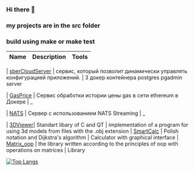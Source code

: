 ### Hi there 👋




### my projects are in the src folder 
### build using make or make test

| Name | Description | Tools |
| --- | --- | --- |

| [sberCloudServer](https://github.com/chelnik/sberCloudServer) | сервис, который позволит динамически управлять конфигурацией приложений. | 3 докер контейнера postgres pgadmin server

| [GasPrice](https://github.com/chelnik/GasPrice) | Сервис обработки истории цены gas в сети ethereum в Докере | _

| [NATS](https://github.com/chelnik/L0) | Сервер с использованием NATS Streaming | _





| [3DViewer](https://github.com/chelnik/3DViewer)| 	Standart libary of C and QT | implementation of a program for using 3d models from files with the .obj extension
| [SmartCalc](https://github.com/chelnik/smartCalc) | Polish notation and Dijkstra's algorithm | Сalculator with graphical interface
| [Matrix_oop](https://github.com/chelnik/matrix_oop) | the library written according to the principles of oop with operations on matrices | Library 

<!-- | [Notes manager](https://github.com/chelnik/snippetbox) | Notes manager | golang application  -->


<!-- | [NetPractice](https://github.com/ifanzilka/NetPractice) | Configuring Routers | -->


[![Top Langs](https://github-readme-stats.vercel.app/api/top-langs/?username=chelnik)](https://github.com/anuraghazra/github-readme-stats)
<!-- ![Vadim's GitHub stats](https://github-readme-stats.vercel.app/api?username=chelnik&show_icons=true&theme=radical) -->
